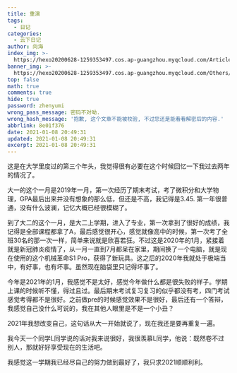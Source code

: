 ```yaml
---
title: 重演
tags:
  - 日记
categories:
  - 云下日记
author: 向海
index_img: >-
  https://hexo20200628-1259353497.cos.ap-guangzhou.myqcloud.com/Articles/Diary/Diary.png
banner_img: >-
  https://hexo20200628-1259353497.cos.ap-guangzhou.myqcloud.com/Others/Fluid/post/post2.jpg
top: false
math: true
comments: true
hide: true
password: zhenyumi
wrong_pass_message: 密码不对呦.
wrong_hash_message: '抱歉, 这个文章不能被校验, 不过您还是能看看解密后的内容.'
abbrlink: 8e01f376
date: 2021-01-08 20:49:31
updated: 2021-01-08 20:49:31
excerpt: 2021-01-08 20:49:31
---
```


这是在大学里度过的第三个年头，我觉得很有必要在这个时候回忆一下我过去两年的情况了。

大一的这个一月是2019年一月，第一次经历了期末考试，考了微积分和大学物理，GPA最后出来并没有想象的那么低，但还是不高，我记得是3.45. 第一年很普通，没有什么波澜，记忆大概已经很模糊了。

到了大二的这个一月，是大二上学期，进入了专业，第一次拿到了很好的成绩，我记得是全部课程都拿了A，最后感觉很开心，感觉就像高中的时候，第一次考了全班30名的那一次一样，简单来说就是欣喜若狂。不过这是2020年的1月，紧接着就是新冠肺炎疫情了，从一月一直到7月都呆在家里，期间换了一个电脑，就是现在使用的这个机械革命S1 Pro，获得了新玩具。这之后的2020年我就处于极端当中，有好事，也有坏事。虽然现在脑袋里只记得坏事了。

今年是2021年的1月，我感觉不是太好，感觉今年做什么都是很失败的样子。学期上课的时候听不懂，得过且过。最后期末考试复习复习的似乎都没有考，四门考试感觉考得都不是很好。之前做pre的时候感觉效果不是很好，最后还有一个答辩，我感觉自己没什么可说的，我在其他人眼里是不是一个小丑？

2021年我想改变自己，这句话从大一开始就说了，现在我还是要再重复一遍。

我今天一个同学L同学说的话对我来说很好，我很羡慕L同学，他说：既然卷不过别人，那就好好享受现在的生活吧。

我感觉这一学期我已经尽自己的努力做到最好了，我只求2021顺顺利利。